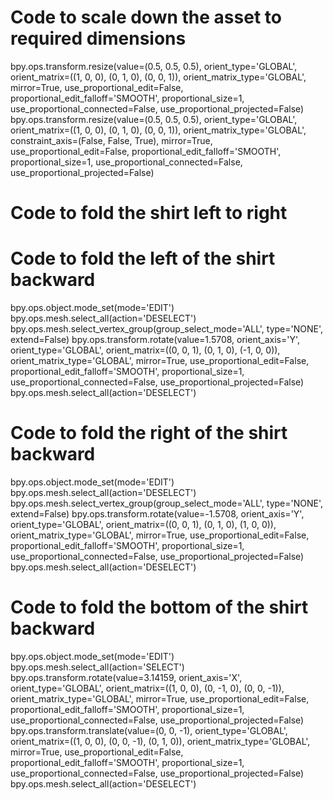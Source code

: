 # Code to scale down the asset to required dimensions
bpy.ops.transform.resize(value=(0.5, 0.5, 0.5), orient_type='GLOBAL', orient_matrix=((1, 0, 0), (0, 1, 0), (0, 0, 1)), orient_matrix_type='GLOBAL', mirror=True, use_proportional_edit=False, proportional_edit_falloff='SMOOTH', proportional_size=1, use_proportional_connected=False, use_proportional_projected=False)
bpy.ops.transform.resize(value=(0.5, 0.5, 0.5), orient_type='GLOBAL', orient_matrix=((1, 0, 0), (0, 1, 0), (0, 0, 1)), orient_matrix_type='GLOBAL', constraint_axis=(False, False, True), mirror=True, use_proportional_edit=False, proportional_edit_falloff='SMOOTH', proportional_size=1, use_proportional_connected=False, use_proportional_projected=False)

# Code to fold the shirt left to right
# Code to fold the left of the shirt backward
bpy.ops.object.mode_set(mode='EDIT')
bpy.ops.mesh.select_all(action='DESELECT')
bpy.ops.mesh.select_vertex_group(group_select_mode='ALL', type='NONE', extend=False)
bpy.ops.transform.rotate(value=1.5708, orient_axis='Y', orient_type='GLOBAL', orient_matrix=((0, 0, 1), (0, 1, 0), (-1, 0, 0)), orient_matrix_type='GLOBAL', mirror=True, use_proportional_edit=False, proportional_edit_falloff='SMOOTH', proportional_size=1, use_proportional_connected=False, use_proportional_projected=False)
bpy.ops.mesh.select_all(action='DESELECT')

# Code to fold the right of the shirt backward
bpy.ops.object.mode_set(mode='EDIT')
bpy.ops.mesh.select_all(action='DESELECT')
bpy.ops.mesh.select_vertex_group(group_select_mode='ALL', type='NONE', extend=False)
bpy.ops.transform.rotate(value=-1.5708, orient_axis='Y', orient_type='GLOBAL', orient_matrix=((0, 0, 1), (0, 1, 0), (1, 0, 0)), orient_matrix_type='GLOBAL', mirror=True, use_proportional_edit=False, proportional_edit_falloff='SMOOTH', proportional_size=1, use_proportional_connected=False, use_proportional_projected=False)
bpy.ops.mesh.select_all(action='DESELECT')

# Code to fold the bottom of the shirt backward
bpy.ops.object.mode_set(mode='EDIT')
bpy.ops.mesh.select_all(action='SELECT')
bpy.ops.transform.rotate(value=3.14159, orient_axis='X', orient_type='GLOBAL', orient_matrix=((1, 0, 0), (0, -1, 0), (0, 0, -1)), orient_matrix_type='GLOBAL', mirror=True, use_proportional_edit=False, proportional_edit_falloff='SMOOTH', proportional_size=1, use_proportional_connected=False, use_proportional_projected=False)
bpy.ops.transform.translate(value=(0, 0, -1), orient_type='GLOBAL', orient_matrix=((1, 0, 0), (0, 0, -1), (0, 1, 0)), orient_matrix_type='GLOBAL', mirror=True, use_proportional_edit=False, proportional_edit_falloff='SMOOTH', proportional_size=1, use_proportional_connected=False, use_proportional_projected=False)
bpy.ops.mesh.select_all(action='DESELECT')

